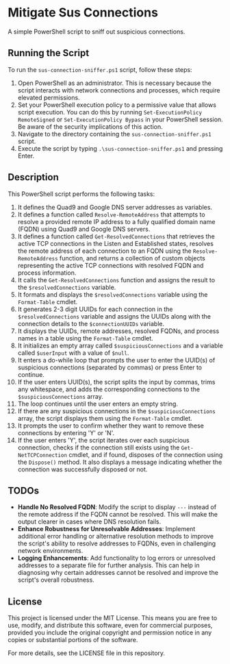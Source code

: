 # Mitigate Sus Connections

A simple PowerShell script to sniff out suspicious connections.

## Running the Script

To run the `sus-connection-sniffer.ps1` script, follow these steps:

1. Open PowerShell as an administrator. This is necessary because the script interacts with network connections and processes, which require elevated permissions.
2. Set your PowerShell execution policy to a permissive value that allows script execution. You can do this by running `Set-ExecutionPolicy RemoteSigned` or `Set-ExecutionPolicy Bypass` in your PowerShell session. Be aware of the security implications of this action.
3. Navigate to the directory containing the `sus-connection-sniffer.ps1` script.
4. Execute the script by typing `.\sus-connection-sniffer.ps1` and pressing Enter.

## Description 

This PowerShell script performs the following tasks:
1. It defines the Quad9 and Google DNS server addresses as variables.
2. It defines a function called `Resolve-RemoteAddress` that attempts to resolve a provided remote IP address to a fully qualified domain name (FQDN) using Quad9 and Google DNS servers.
3. It defines a function called `Get-ResolvedConnections` that retrieves the active TCP connections in the Listen and Established states, resolves the remote address of each connection to an FQDN using the `Resolve-RemoteAddress` function, and returns a collection of custom objects representing the active TCP connections with resolved FQDN and process information.
4. It calls the `Get-ResolvedConnections` function and assigns the result to the `$resolvedConnections` variable.
5. It formats and displays the `$resolvedConnections` variable using the `Format-Table` cmdlet.
6. It generates 2-3 digit UUIDs for each connection in the `$resolvedConnections` variable and assigns the UUIDs along with the connection details to the `$connectionUUIDs` variable.
7. It displays the UUIDs, remote addresses, resolved FQDNs, and process names in a table using the `Format-Table` cmdlet.
8. It initializes an empty array called `$suspiciousConnections` and a variable called `$userInput` with a value of `$null`.
9. It enters a do-while loop that prompts the user to enter the UUID(s) of suspicious connections (separated by commas) or press Enter to continue.
10. If the user enters UUID(s), the script splits the input by commas, trims any whitespace, and adds the corresponding connections to the `$suspiciousConnections` array.
11. The loop continues until the user enters an empty string.
12. If there are any suspicious connections in the `$suspiciousConnections` array, the script displays them using the `Format-Table` cmdlet.
13. It prompts the user to confirm whether they want to remove these connections by entering 'Y' or 'N'.
14. If the user enters 'Y', the script iterates over each suspicious connection, checks if the connection still exists using the `Get-NetTCPConnection` cmdlet, and if found, disposes of the connection using the `Dispose()` method. It also displays a message indicating whether the connection was successfully disposed or not.

## TODOs

- **Handle No Resolved FQDN**: Modify the script to display `---` instead of the remote address if the FQDN cannot be resolved. This will make the output clearer in cases where DNS resolution fails.
- **Enhance Robustness for Unresolvable Addresses**: Implement additional error handling or alternative resolution methods to improve the script's ability to resolve addresses to FQDNs, even in challenging network environments.
- **Logging Enhancements**: Add functionality to log errors or unresolved addresses to a separate file for further analysis. This can help in diagnosing why certain addresses cannot be resolved and improve the script's overall robustness.

## License

This project is licensed under the MIT License. This means you are free to use, modify, and distribute this software, even for commercial purposes, provided you include the original copyright and permission notice in any copies or substantial portions of the software.

For more details, see the LICENSE file in this repository.